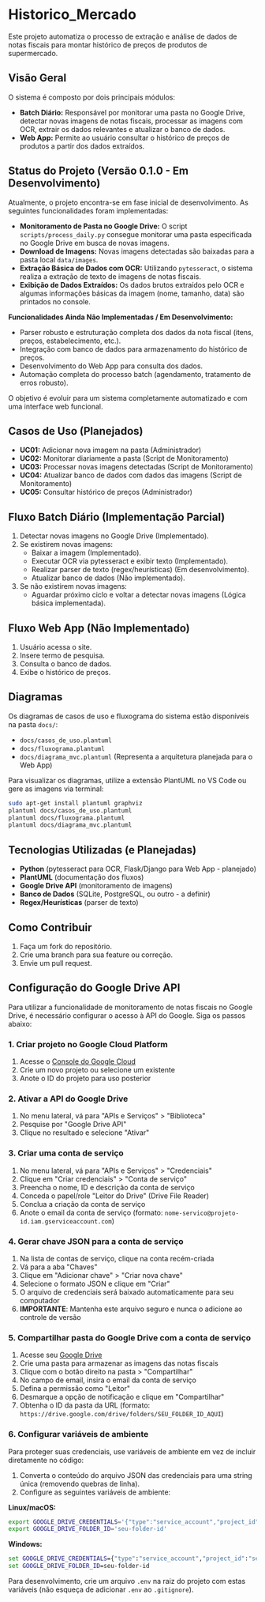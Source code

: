 # Historico_Mercado

Este projeto automatiza o processo de extração e análise de dados de notas fiscais para montar histórico de preços de produtos de supermercado.

## Visão Geral

O sistema é composto por dois principais módulos:
- **Batch Diário:** Responsável por monitorar uma pasta no Google Drive, detectar novas imagens de notas fiscais, processar as imagens com OCR, extrair os dados relevantes e atualizar o banco de dados.
- **Web App:** Permite ao usuário consultar o histórico de preços de produtos a partir dos dados extraídos.

## Status do Projeto (Versão 0.1.0 - Em Desenvolvimento)

Atualmente, o projeto encontra-se em fase inicial de desenvolvimento. As seguintes funcionalidades foram implementadas:

*   **Monitoramento de Pasta no Google Drive:** O script `scripts/process_daily.py` consegue monitorar uma pasta especificada no Google Drive em busca de novas imagens.
*   **Download de Imagens:** Novas imagens detectadas são baixadas para a pasta local `data/images`.
*   **Extração Básica de Dados com OCR:** Utilizando `pytesseract`, o sistema realiza a extração de texto de imagens de notas fiscais.
*   **Exibição de Dados Extraídos:** Os dados brutos extraídos pelo OCR e algumas informações básicas da imagem (nome, tamanho, data) são printados no console.

**Funcionalidades Ainda Não Implementadas / Em Desenvolvimento:**

*   Parser robusto e estruturação completa dos dados da nota fiscal (itens, preços, estabelecimento, etc.).
*   Integração com banco de dados para armazenamento do histórico de preços.
*   Desenvolvimento do Web App para consulta dos dados.
*   Automação completa do processo batch (agendamento, tratamento de erros robusto).

O objetivo é evoluir para um sistema completamente automatizado e com uma interface web funcional.

## Casos de Uso (Planejados)

- **UC01:** Adicionar nova imagem na pasta (Administrador)
- **UC02:** Monitorar diariamente a pasta (Script de Monitoramento)
- **UC03:** Processar novas imagens detectadas (Script de Monitoramento)
- **UC04:** Atualizar banco de dados com dados das imagens (Script de Monitoramento)
- **UC05:** Consultar histórico de preços (Administrador)

## Fluxo Batch Diário (Implementação Parcial)

1.  Detectar novas imagens no Google Drive (Implementado).
2.  Se existirem novas imagens:
    *   Baixar a imagem (Implementado).
    *   Executar OCR via pytesseract e exibir texto (Implementado).
    *   Realizar parser de texto (regex/heurísticas) (Em desenvolvimento).
    *   Atualizar banco de dados (Não implementado).
3.  Se não existirem novas imagens:
    *   Aguardar próximo ciclo e voltar a detectar novas imagens (Lógica básica implementada).

## Fluxo Web App (Não Implementado)

1.  Usuário acessa o site.
2.  Insere termo de pesquisa.
3.  Consulta o banco de dados.
4.  Exibe o histórico de preços.

## Diagramas

Os diagramas de casos de uso e fluxograma do sistema estão disponíveis na pasta `docs/`:
- `docs/casos_de_uso.plantuml`
- `docs/fluxograma.plantuml`
- `docs/diagrama_mvc.plantuml` (Representa a arquitetura planejada para o Web App)

Para visualizar os diagramas, utilize a extensão PlantUML no VS Code ou gere as imagens via terminal:

```sh
sudo apt-get install plantuml graphviz
plantuml docs/casos_de_uso.plantuml
plantuml docs/fluxograma.plantuml
plantuml docs/diagrama_mvc.plantuml
```

## Tecnologias Utilizadas (e Planejadas)

- **Python** (pytesseract para OCR, Flask/Django para Web App - planejado)
- **PlantUML** (documentação dos fluxos)
- **Google Drive API** (monitoramento de imagens)
- **Banco de Dados** (SQLite, PostgreSQL, ou outro - a definir)
- **Regex/Heurísticas** (parser de texto)

## Como Contribuir

1.  Faça um fork do repositório.
2.  Crie uma branch para sua feature ou correção.
3.  Envie um pull request.

## Configuração do Google Drive API

Para utilizar a funcionalidade de monitoramento de notas fiscais no Google Drive, é necessário configurar o acesso à API do Google. Siga os passos abaixo:

### 1. Criar projeto no Google Cloud Platform
1. Acesse o [Console do Google Cloud](https://console.cloud.google.com/)
2. Crie um novo projeto ou selecione um existente
3. Anote o ID do projeto para uso posterior

### 2. Ativar a API do Google Drive
1. No menu lateral, vá para "APIs e Serviços" > "Biblioteca"
2. Pesquise por "Google Drive API"
3. Clique no resultado e selecione "Ativar"

### 3. Criar uma conta de serviço
1. No menu lateral, vá para "APIs e Serviços" > "Credenciais"
2. Clique em "Criar credenciais" > "Conta de serviço"
3. Preencha o nome, ID e descrição da conta de serviço
4. Conceda o papel/role "Leitor do Drive" (Drive File Reader)
5. Conclua a criação da conta de serviço
6. Anote o email da conta de serviço (formato: `nome-servico@projeto-id.iam.gserviceaccount.com`)

### 4. Gerar chave JSON para a conta de serviço
1. Na lista de contas de serviço, clique na conta recém-criada
2. Vá para a aba "Chaves"
3. Clique em "Adicionar chave" > "Criar nova chave"
4. Selecione o formato JSON e clique em "Criar"
5. O arquivo de credenciais será baixado automaticamente para seu computador
6. **IMPORTANTE**: Mantenha este arquivo seguro e nunca o adicione ao controle de versão

### 5. Compartilhar pasta do Google Drive com a conta de serviço
1. Acesse seu [Google Drive](https://drive.google.com/)
2. Crie uma pasta para armazenar as imagens das notas fiscais
3. Clique com o botão direito na pasta > "Compartilhar"
4. No campo de email, insira o email da conta de serviço
5. Defina a permissão como "Leitor"
6. Desmarque a opção de notificação e clique em "Compartilhar"
7. Obtenha o ID da pasta da URL (formato: `https://drive.google.com/drive/folders/SEU_FOLDER_ID_AQUI`)

### 6. Configurar variáveis de ambiente
Para proteger suas credenciais, use variáveis de ambiente em vez de incluir diretamente no código:

1.  Converta o conteúdo do arquivo JSON das credenciais para uma string única (removendo quebras de linha).
2.  Configure as seguintes variáveis de ambiente:

**Linux/macOS:**
```bash
export GOOGLE_DRIVE_CREDENTIALS='{"type":"service_account","project_id":"seu-projeto",...}'
export GOOGLE_DRIVE_FOLDER_ID='seu-folder-id'
```

**Windows:**
```cmd
set GOOGLE_DRIVE_CREDENTIALS={"type":"service_account","project_id":"seu-projeto",...}
set GOOGLE_DRIVE_FOLDER_ID=seu-folder-id
```

Para desenvolvimento, crie um arquivo `.env` na raiz do projeto com estas variáveis (não esqueça de adicionar `.env` ao `.gitignore`).
